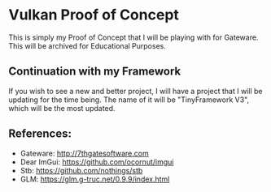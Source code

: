 # Vulkan Proof of Concept
This is simply my Proof of Concept that I will be playing with for Gateware. This will be archived for Educational Purposes.

## Continuation with my Framework
If you wish to see a new and better project, I will have a project that I will be updating for the time being. The name of it will be "TinyFramework V3", which will be the most updated.

## References:
* Gateware: http://7thgatesoftware.com
* Dear ImGui: https://github.com/ocornut/imgui
* Stb: https://github.com/nothings/stb
* GLM: https://glm.g-truc.net/0.9.9/index.html
